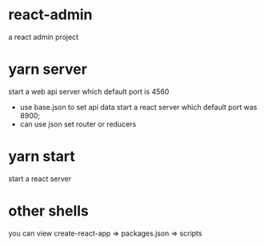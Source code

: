 # react-admin
a react admin project
# yarn server
start a web api server which default port is 4560
  - use base.json to set api data
start a react server which default port was 8900;
  - can use json set router or reducers

# yarn start
 start a react server 


 # other shells
 you can view create-react-app => packages.json => scripts